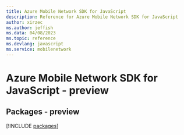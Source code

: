 ```yaml
---
title: Azure Mobile Network SDK for JavaScript
description: Reference for Azure Mobile Network SDK for JavaScript
author: xirzec
ms.author: jeffish
ms.data: 04/08/2023
ms.topic: reference
ms.devlang: javascript
ms.service: mobilenetwork
---
```

# Azure Mobile Network SDK for JavaScript - preview
## Packages - preview
[!INCLUDE [packages](mobile-network-index.md)]